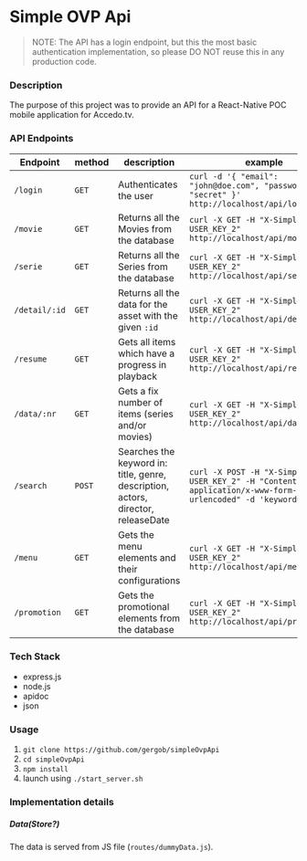 # Simple OVP Api

> NOTE: The API has a login endpoint, but this the most basic authentication implementation, so please DO NOT reuse this in any production code.

### Description

The purpose of this project was to provide an API for a React-Native POC mobile application for Accedo.tv.


### API Endpoints

| Endpoint | method | description | example |
|--------|------|-----------|-------|
|`/login`|`GET`|Authenticates the user|`curl -d '{ "email": "john@doe.com", "password": "secret" }' http://localhost/api/login/`|
|`/movie`|`GET`|Returns all the Movies from the database|`curl -X GET -H "X-SimpleOvpApi: USER_KEY_2" http://localhost/api/movie/`|
|`/serie`|`GET`|Returns all the Series from the database|`curl -X GET -H "X-SimpleOvpApi: USER_KEY_2" http://localhost/api/serie/`|
|`/detail/:id`|`GET`|Returns all the data for the asset with the given `:id`|`curl -X GET -H "X-SimpleOvpApi: USER_KEY_2" http://localhost/api/detail/1032`|
|`/resume`|`GET`|Gets all items which have a progress in playback|`curl -X GET -H "X-SimpleOvpApi: USER_KEY_2" http://localhost/api/resume/`|
|`/data/:nr`|`GET`|Gets a fix number of items (series and/or movies)|`curl -X GET -H "X-SimpleOvpApi: USER_KEY_2" http://localhost/api/data/20`|
|`/search`|`POST`|Searches the keyword in: title, genre, description, actors, director, releaseDate|`curl -X POST -H "X-SimpleOvpApi: USER_KEY_2" -H "Content-Type: application/x-www-form-urlencoded" -d 'keyword=john'`|
|`/menu`|`GET`|Gets the menu elements and their configurations|`curl -X GET -H "X-SimpleOvpApi: USER_KEY_2" http://localhost/api/menu/`|
|`/promotion`|`GET`|Gets the promotional elements from the database|`curl -X GET -H "X-SimpleOvpApi: USER_KEY_2" http://localhost/api/promotion/`|



### Tech Stack

 * express.js
 * node.js
 * apidoc
 * json


### Usage

 1. `git clone https://github.com/gergob/simpleOvpApi`
 1. `cd simpleOvpApi`
 1. `npm install`
 1. launch using `./start_server.sh`


### Implementation details

##### Data(Store?)

The data is served from JS file (`routes/dummyData.js`).
